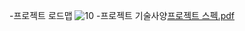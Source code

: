 -프로젝트 로드맵
![10](https://user-images.githubusercontent.com/105904899/169469195-5cad8432-da44-4c05-9b32-014d83741a7c.PNG)
-프로젝트 기술사양[프로젝트 스펙.pdf](https://github.com/banseok12/spring_java_mall/files/8737028/default.pdf)
